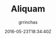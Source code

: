 ---
title: "Aliquam"
github: https://github.com/grrinchas/aliquam
demo: https://grrinchas.github.io/
author: grrinchas

ssg:
  - Jekyll
cms:
  - No Cms
date: 2016-05-23T18:34:40Z
github_branch: master
---